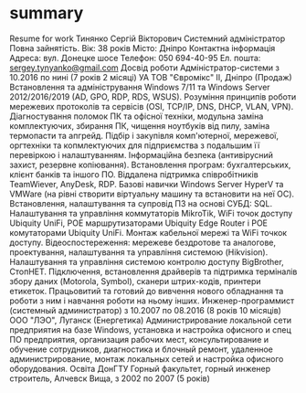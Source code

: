 # summary
Resume for work
Тинянко Сергій Вікторович
Системний адміністратор
Повна зайнятість.
Вік:	38 років
Місто:	Дніпро
Контактна інформація
Адреса:	вул. Донецке шосе
Телефон:	050 694-40-95
Ел. пошта:	sergey.tynyanko@gmail.com
Досвід роботи
Адміністратор-системи
з 10.2016 по нині (7 років 2 місяці)
УА ТОВ "Євромікс" ІІ, Дніпро (Продаж)
Встановлення та адміністрування Windows 7/11 та Windows Server 2012/2016/2019 (AD, GPO, RDP, RDS, WSUS).
Розуміння принципів роботи мережевих протоколів та сервісів (OSI, TCP/IP, DNS, DHCP, VLAN, VPN).
Діагностування поломок ПК та офісної техніки, модульна заміна комплектуючих, збирання ПК, чищення ноутбуків від пилу, заміна термопасти та апгрейд.
Підбір і закупівля комп'ютерної, мережевої, оргтехніки та копмлектуючих для підприємства з подальшим її перевіркою і налаштуванням.
Інформаційна безпека (антивірусний захист, резервне копіювання).
Встановлення програм: бухгалтерських, клієнт банків та іншого ПО.
Віддалена підтримка співробітників TeamWiever, AnyDesk, RDP.
Базові навички Windows Server HyperV та VMWare (на рівні створити віртуальну машину та встановити на неї ОС).
Встановлення, налаштування та супровід ПЗ на основі СУБД: SQL.
Налаштування та управління коммутаторів MikroTik, WiFi точок доступу Ubiquity UniFi, POE маршрутизаторами Ubiquity Edge Router і POE комутаторами Ubiquity UniFi.
Монтаж кабельної мережі та WiFi точкок доступу.
Відеоспостереження: мережеве бездротове та аналогове, проектування, налаштування та управління системою (Hikvision).
Налаштування та управління системою контролю доступу BigBrother, СтопНЕТ.
Підключення, встановлення драйверів та підтримка терміналів збору даних (Motorola, Symbol), сканери штрих-кодів, принтери етикеток.
Працьовитий та готовий до вивчення нового обладнання та роботи з ним і навчання роботи на ньому інших.
Инженер-программист (системный администратор)
з 10.2007 по 08.2016 (8 років 10 місяців)
ООО "ЛЭО", Луганск (Енергетика)
Администрирование локальной сети предприятия на базе Windows, установка и настройка офисного и спец ПО предприятия, организация рабочих мест, консультирование и обучение сотрудников, диагностика и блочный ремонт, удаленное администрирование, монтаж локальных сетей и настройка офисного оборудования.
Освіта
ДонГТУ
Горный факультет, горный инженер строитель, Алчевск
Вища, з 2002 по 2007 (5 років)
